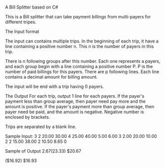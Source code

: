 A Bill Splitter based on C#

This is a Bill splitter that can take payment billings from multi-payers for different tripes.

The Input format

The input can contains multiple trips. 
In the beginning of each trip, it have a line containing a positive number n.
This n is the number of payers in this trip.

There is n following groups after this number.
Each one represents a payers, and each group begin with a line containing a positive number P.
P is the number of paid billings for this payers.
There are p following lines.
Each line contains a decimal amount for billing amount.

The input will be end with a trip having 0 payers.

The Output
For each trip, output 1 line for each payers.
If the payer's payment less than group average, then payer need pay more and the amount is positive.
If the payer's payment more than group average, then payer need be paid, and the amount is negative. 
Negative number is enclosed by brackets.

Trips are separated by a blank line.

Sample Input:
3
2
20.00
30.00
4
25.00
40.00
5.00
6.00
3
2.00
20.00
10.00
2
2
15.00
38.00
2
10.50
8.65
0

Sample of Output
$2.67
($23.33)
$20.67

($16.92)
$16.93

